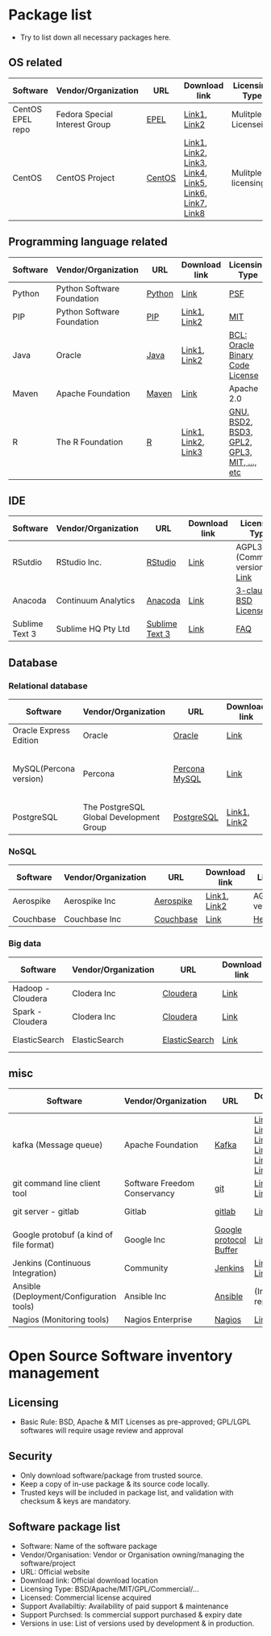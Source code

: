# Package list 
- Try to list down all necessary packages here.

## OS related
| Software |Vendor/Organization | URL | Download link | Licensing Type |Licensed(Commercial package only) |Support Availability | Support Purchased | Version In use |
|-|-|-|-|-|-|-|-|-|
| CentOS EPEL repo | Fedora Special Interest Group | [EPEL](https://fedoraproject.org/wiki/EPEL) | [Link1](https://dl.fedoraproject.org/pub), [Link2](http://download.fedoraproject.org/pub) | Mulitple Licenseing | N/A | N/A | N/A | N/A |
| CentOS | CentOS Project | [CentOS](https://www.centos.org/) | [Link1](http://ftp.isu.edu.tw/pub/), [Link2](http://ftp.ksu.edu.tw/pub/), [Link3](http://ftp.yzu.edu.tw/Linux/), [Link4](http://ftp.twaren.net/Linux/), [Link5](http://centos.cs.nctu.edu.tw/), [Link6](http://ftp.tc.edu.tw/Linux/), [Link7](http://ftp.stu.edu.tw/Linux/), [Link8](http://ftp.twaren.net/Linux/) | Mulitple licensing | N/A | N/A | N/A | N/A |

## Programming language related
| Software |Vendor/Organization | URL | Download link | Licensing Type |Licensed(Commercial package only) |Support Availability | Support Purchased | Version In use |
|-|-|-|-|-|-|-|-|-|
| Python | Python Software Foundation | [Python](https://www.python.org) | [Link](https://www.python.org/ftp/python/) | [PSF](https://docs.python.org/3/license.html) | N/A | N/A | N/A | N/A |
| PIP | Python Software Foundation | [PIP](https://pypi.python.org/) | [Link1](https://pypi.python.org/), [Link2](https://pypi.fcio.net/) | [MIT](https://en.wikipedia.org/wiki/MIT_License) | N/A | N/A | N/A | N/A |
| Java | Oracle | [Java](https://www.oracle.com/java/index.html) | [Link1](http://download.oracle.com), [Link2](http://edelivery.oracle.com/) | [BCL: Oracle Binary Code License](http://www.oracle.com/technetwork/java/javase/terms/license/index.html) | N/A | N/A | N/A | N/A |
| Maven | Apache Foundation | [Maven](https://mvnrepository.com) | [Link](https://mvnrepository.com) | Apache 2.0 | N/A | N/A | N/A | N/A |
| R | The R Foundation | [R](https://www.r-project.org/) | [Link1](https://ftp.yzu.edu.tw/CRAN/), [Link2](http://ftp.yzu.edu.tw/CRAN/), [Link3](http://cran.csie.ntu.edu.tw/) | [GNU, BSD2, BSD3, GPL2, GPL3, MIT, ..., etc](https://www.r-project.org/Licenses/) | N/A | N/A | N/A | N/A |

## IDE

| Software |Vendor/Organization | URL | Download link | Licensing Type |Licensed(Commercial package only) |Support Availability | Support Purchased | Version In use |
|-|-|-|-|-|-|-|-|-|
| RSutdio | RStudio Inc. | [RStudio](https://www.rstudio.com) | [Link](https://www.rstudio.com/products/rstudio/download/) |AGPL3 (Community version) [Link](https://www.rstudio.com/about/eula/) | N/A | N/A | N/A | N/A |
| Anacoda | Continuum Analytics | [Anacoda](https://www.continuum.io/) | [Link](https://www.continuum.io/downloads) | [3-clause BSD License](https://docs.continuum.io/anaconda/eula) | N/A | N/A | N/A | N/A |
| Sublime Text 3 | Sublime HQ Pty Ltd | [Sublime Text 3](https://www.sublimetext.com/) | [Link](https://www.sublimetext.com/3) | [FAQ](https://www.sublimetext.com/sales_faq) | N/A | N/A | N/A | N/A |

## Database
### Relational database
| Software | Vendor/Organization | URL | Download link | Licensing Type |Licensed(Commercial package only) |Support Availability | Support Purchased | Version In use |
|-|-|-|-|-|-|-|-|-|
| Oracle Express Edition | Oracle | [Oracle](http://download.oracle.com) | [Link](http://www.oracle.com/technetwork/database/database-technologies/express-edition/downloads/index.html) | [OTN](http://www.oracle.com/technetwork/licenses/database-11g-express-license-459621.html) | N/A | N/A | N/A | 11GR2 |
| MySQL(Percona version) | Percona | [Percona MySQL](http://percona.com/) |[Link](http://percona.com/download) | [Creative Commons Attribution-ShareAlike 2.0 Generic](https://creativecommons.org/licenses/by-sa/2.0/) | N/A | N/A | N/A | N/A |
| PostgreSQL | The PostgreSQL Global Development Group | [PostgreSQL](https://www.postgresql.org/) | [Link1](http://yum.postgresql.org), [Link2](http://download.postgresql.org) |[PostreSQL License](http://www.opensource.org/licenses/postgresql)| N/A | N/A |N/A |N/A |

### NoSQL
| Software |Vendor/Organization | URL | Download link | Licensing Type |Licensed(Commercial package only) |Support Availability | Support Purchased | Version In use |
|-|-|-|-|-|-|-|-|-|
| Aerospike | Aerospike Inc | [Aerospike](http://www.aerospike.com) | [Link1](http://aerospike.com/download/), [Link2](http://aerospike.com/download) | AGPL(Community version) | N/A | N/A | N/A | N/A |
| Couchbase | Couchbase Inc | [Couchbase](https://www.couchbase.com/) | [Link](http://packages.couchbase.com/releases/) | [Here](https://www.couchbase.com/community) | N/A | N/A | N/A | N/A |

### Big data
| Software |Vendor/Organization | URL | Download link | Licensing Type |Licensed(Commercial package only) |Support Availability | Support Purchased | Version In use |
|-|-|-|-|-|-|-|-|-|
| Hadoop - Cloudera | Clodera Inc | [Cloudera](https://www.cloudera.com) | [Link](https://repository.cloudera.com/) | Apache 2.0 | N/A | N/A | N/A | N/A |
| Spark - Cloudera | Clodera Inc | [Cloudera](https://www.cloudera.com) | [Link](https://repository.cloudera.com/) | Apache 2.0 | N/A | N/A | N/A | N/A |
| ElasticSearch | ElasticSearch | [ElasticSearch](https://www.elastic.co/) | [Link](https://www.elastic.co/downloads) | Apache 2.0| N/A| N/A | N/A | N/A|

## misc
| Software |Vendor/Organization | URL | Download link | Licensing Type |Licensed(Commercial package only) |Support Availability | Support Purchased | Version In use |
|-|-|-|-|-|-|-|-|-|
| kafka (Message queue) | Apache Foundation | [Kafka](https://kafka.apache.org/) | [Link1](http://apache.stu.edu.tw/), [Link2](http://ftp.mirror.tw/pub), [Link3](http://ftp.tc.edu.tw/pub), [Link4](http://ftp.twaren.net/Unix/), [Link5](http://ftp.tc.edu.tw/pub/Apache), [Link6](http://www-eu.apache.org/dist) |Apache 2.0 | N/A |N/A | N/A| N/A |
| git command line client tool | Software Freedom Conservancy | [git](https://git-scm.com) | [Link1](https://git-scm.com/), [Link2](https://sourceforge.net) | GNU 2.0 | N/A | N/A | N/A | N/A |
| git server - gitlab | Gitlab| [gitlab](https://about.gitlab.com) | [Link](https://packages.gitlab.com) | [Here](https://gitlab.com/gitlab-org/gitlab-ce/blob/master/LICENSE)(Community version) | N/A | N/A | N/A | N/A |
| Google protobuf (a kind of file format) | Google Inc |[Google protocol Buffer](https://developers.google.com/protocol-buffers/) | [Link](https://github.com/google/protobuf) | [Link](https://github.com/google/protobuf/blob/master/LICENSE) | N/A | N/A | N/A | N/A |
| Jenkins (Continuous Integration) | Community | [Jenkins](https://jenkins.io/) |[Link1](https://jenkins.io/), [Link2](https://pkg.jenkins.io)| MIT | N/A | N/A | N/A | N/A |
| Ansible (Deployment/Configuration tools) | Ansible Inc | [Ansible](https://www.ansible.com/) | (In EPEL repo)| GNU | N/A | N/A | N/A | N/A |
| Nagios (Monitoring tools) | Nagios Enterprise | [Nagios](https://www.nagios.org/) | [Link](https://assets.nagios.com/downloads/nagioscore/releases/) | [Here](https://assets.nagios.com/licenses/nagios_open_software_license.txt) | N/A | N/A | N/A | N/A |

# Open Source Software inventory management

## Licensing
* Basic Rule: BSD, Apache & MIT Licenses as pre-approved; GPL/LGPL softwares will
require usage review and approval

## Security
* Only download software/package from trusted source. 
* Keep a copy of in-use package & its source code locally.
* Trusted keys will be included in package list, and validation with checksum &
  keys are mandatory.

## Software package list
* Software: Name of the software package
* Vendor/Organisation: Vendor or Organisation owning/managing the software/project
* URL: Official website
* Download link: Official download location
* Licensing Type: BSD/Apache/MIT/GPL/Commercial/...
* Licensed: Commercial license acquired
* Support Availabiltiy: Availability of paid support & maintenance
* Support Purchsed: Is commercial support purchased & expiry date
* Versions in use: List of versions used by development & in production.

